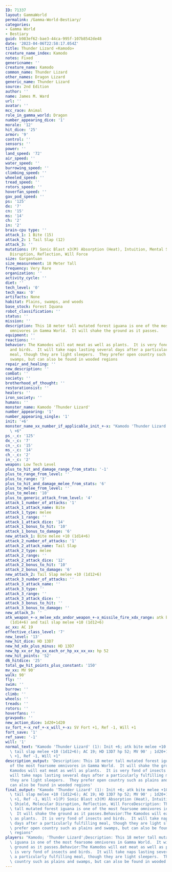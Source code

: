 ```yaml
---
ID: 71337
layout: GammaWorld
permalink: /Gamma-World-Bestiary/
categories:
- Gamma World
- Bestiary
guid: b983ef62-bae3-44ca-995f-107b8542de48
date: '2023-04-06T22:58:17.054Z'
title: Thunder Lizard «Kamodo»
creature_name_index: Kamodo
notes: Fixed
genericname: ''
creature_name: Kamodo
common_name: Thunder Lizard
other_names: Dragon Lizard
generic_name: Thunder Lizard
source: 2nd Edition
author: ''
name: James M. Ward
url: ''
avatar: ''
mcc_race: Animal
role_in_gamma_world: Dragon
number_appearing_dice: '1'
morale: '12'
hit_dice: '25'
armor: '9'
control: ''
sensors: ''
power: ''
land_speed: '72'
air_speed: ''
water_speed: ''
burrowing_speed: ''
climbing_speed: ''
wheeled_speed: ''
tread_speed: ''
rotors_speed: ''
hoverfan_speed: ''
gav_pod_speed: ''
ps: '125'
dx: '7'
cn: '15'
ms: '14'
ch: '2'
in: '2'
brain-cpu type: ''
attack_1: 1 Bite (15)
attack_2: 1 Tail Slap (12)
attack_3: ''
mutations: (P) Sonic Blast x3(M) Absorption (Heat), Intuition, Mental Shield, Molecular
  Disruption, Reflection, Will Force
size: Gargantuan
size_measurement: 18 Meter Tall
frequency: Very Rare
organization: ''
activity_cycle: ''
diet: ''
tech_level: '0'
tech_max: '0'
artifacts: None
habitat: Plains, swamps, and woods
base_stock: Forest Iquana
robot_classification: ''
status: ''
mission: ''
description: This 18 meter tall mutated forest iguana is one of the most fearsome
  omnivores in Gamma World.  It will shake the ground as it passes.
equipment: ''
reactions: ''
behavior: The Kamodos will eat meat as well as plants.  It is very fond of insects
  and birds.  It will take naps lasting several days after a particularly fulfilling
  meal, though they are light sleepers.  They prefer open country such as plains and
  swamps, but can also be found in wooded regions
repair_and_healing: ''
new_description: ''
combat: ''
society: ''
brotherhood_of_thought: ''
restorationsist: ''
healers: ''
iron_society: ''
humans: ''
monster_name: Kamodo 'Thunder Lizard'
number_appearing: '1'
number_appearing_single: '1'
init: '+6'
monster_name_xx_number_if_applicable_init_+-x: "Kamodo 'Thunder Lizard' (1): Init\
  \ +6"
ps_-_c: '125'
dx_-_c: '7'
cn_-_c: '15'
ms_-_c: '14'
ch_-_c: '2'
in_-_c: '2'
weapon: Low Tech Level
plus_to_hit_and_damage_range_from_stats: '-1'
plus_to_range_from_level: ''
plus_to_range: '3'
plus_to_hit_and_damage_melee_from_stats: '6'
plus_to_melee_from_level: ''
plus_to_melee: '10'
plus_to_generic_attack_from_level: '4'
attack_1_number_of_attacks: '1'
attack_1_attack_name: Bite
attack_1_type: melee
attack_1_range: ''
attack_1_attack_dice: '14'
attack_1_bonus_to_hit: '10'
attack_1_bonus_to_damage: '6'
new_attack_1: Bite melee +10 (1d14+6)
attack_2_number_of_attacks: '1'
attack_2_attack_name: Tail Slap
attack_2_type: melee
attack_2_range: ''
attack_2_attack_dice: '12'
attack_2_bonus_to_hit: '10'
attack_2_bonus_to_damage: '6'
new_attack_2: Tail Slap melee +10 (1d12+6)
attack_3_number_of_attacks: ''
attack_3_attack_name: ''
attack_3_type: ''
attack_3_range: ''
attack_3_attack_dice: ''
attack_3_bonus_to_hit: ''
attack_3_bonus_to_damage: ''
new_attack_3: ''
atk_weapon_+-x_melee_xdx_andor_weapon_+-x_missile_fire_xdx_range: atk bite melee +10
  (1d14+6) and tail slap melee +10 (1d12+6)
ac_xx: AC 19
effective_class_level: '7'
new_level: '13'
new_hit_dice: HD 13D7
new_hd_xdx_plus_minus: HD 13D7
new_hp_xx_or_hp_xx_each_or_hp_xx_xx_xx: hp 52
new_hit_points: '52'
d6_hitdice: '25'
total_gw_hit_points_plus_constant: '150'
mv_xx: MV 90'
walk: 90'
fly: ''
swim: ''
burrow: ''
climb: ''
wheels: ''
treads: ''
rotors: ''
hoverfans: ''
gravpods: ''
new_action_dice: 1d20+1d20
sv_fort_+-x_ref_+-x_will_+-x: SV Fort +1, Ref -1, Will +1
fort_save: '1'
ref_save: '-1'
will: '1'
normal_text: "Kamodo 'Thunder Lizard' (1): Init +6; atk bite melee +10 (1d14+6) and\
  \ tail slap melee +10 (1d12+6); AC 19; HD 13D7 hp 52; MV 90' ; 1d20+1d20; SV Fort\
  \ +1, Ref -1, Will +1"
description_output: 'Description: This 18 meter tall mutated forest iguana is one
  of the most fearsome omnivores in Gamma World.  It will shake the ground as it passes.Behavior:The
  Kamodos will eat meat as well as plants.  It is very fond of insects and birds.  It
  will take naps lasting several days after a particularly fulfilling meal, though
  they are light sleepers.  They prefer open country such as plains and swamps, but
  can also be found in wooded regions'
final_output: "Kamodo 'Thunder Lizard' (1): Init +6; atk bite melee +10 (1d14+6) and\
  \ tail slap melee +10 (1d12+6); AC 19; HD 13D7 hp 52; MV 90' ; 1d20+1d20; SV Fort\
  \ +1, Ref -1, Will +1(P) Sonic Blast x3(M) Absorption (Heat), Intuition, Mental\
  \ Shield, Molecular Disruption, Reflection, Will ForceDescription: This 18 meter\
  \ tall mutated forest iguana is one of the most fearsome omnivores in Gamma World.\
  \  It will shake the ground as it passes.Behavior:The Kamodos will eat meat as well\
  \ as plants.  It is very fond of insects and birds.  It will take naps lasting several\
  \ days after a particularly fulfilling meal, though they are light sleepers.  They\
  \ prefer open country such as plains and swamps, but can also be found in wooded\
  \ regions"
players: "Kamodo; 'Thunder Lizard';Description: This 18 meter tall mutated forest\
  \ iguana is one of the most fearsome omnivores in Gamma World.  It will shake the\
  \ ground as it passes.Behavior:The Kamodos will eat meat as well as plants.  It\
  \ is very fond of insects and birds.  It will take naps lasting several days after\
  \ a particularly fulfilling meal, though they are light sleepers.  They prefer open\
  \ country such as plains and swamps, but can also be found in wooded regions|"
---
```

</br>